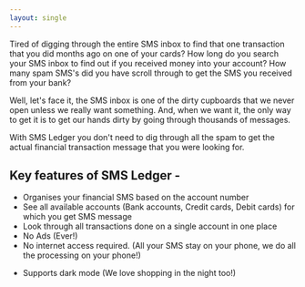 ```yaml
---
layout: single
---
```


Tired of digging through the entire SMS inbox to find that one transaction that you did months ago on one of your cards? How long do you search your SMS inbox to find out if you received money into your account? How many spam SMS's did you have scroll through to get the SMS you received from your bank?

Well, let's face it, the SMS inbox is one of the dirty cupboards that we never open unless we really want something. And, when we want it, the only way to get it is to get our hands dirty by going through thousands of messages.

With SMS Ledger you don't need to dig through all the spam to get the actual financial transaction message that you were looking for.

## Key features of SMS Ledger -
* Organises your financial SMS based on the account number
* See all available accounts (Bank accounts, Credit cards, Debit cards) for which you get SMS message
* Look through all transactions done on a single account in one place
* No Ads (Ever!)
* No internet access required. (All your SMS stay on your phone, we do all the processing on your phone!)
+ Supports dark mode (We love shopping in the night too!)